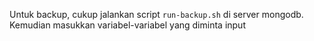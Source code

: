 Untuk backup, cukup jalankan script `run-backup.sh` di server mongodb. Kemudian masukkan variabel-variabel yang diminta input
